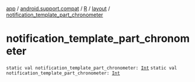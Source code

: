 [app](../../../index.md) / [android.support.compat](../../index.md) / [R](../index.md) / [layout](index.md) / [notification_template_part_chronometer](.)

# notification_template_part_chronometer

`static val notification_template_part_chronometer: `[`Int`](https://kotlinlang.org/api/latest/jvm/stdlib/kotlin/-int/index.html)
`static val notification_template_part_chronometer: `[`Int`](https://kotlinlang.org/api/latest/jvm/stdlib/kotlin/-int/index.html)